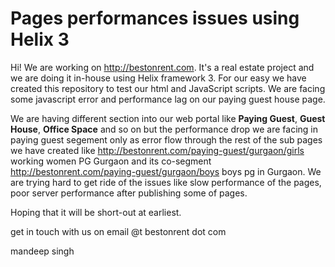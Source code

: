 # Pages performances issues using Helix 3
Hi! We are working on http://bestonrent.com. It's a real estate project and we are doing it in-house using Helix framework 3. For our easy we have created this repository to test our html and JavaScript scripts.
We are facing some javascript error and performance lag on our paying guest house page.

We are having different section into our web portal like <b>Paying Guest</b>, <b>Guest House</b>, <b>Office Space</b> and so on but the performance drop we are facing in paying guest segement only as error flow through the rest of the sub pages we have created like <a href="http://bestonrent.com/paying-guest/gurgaon/girls" target="blank">http://bestonrent.com/paying-guest/gurgaon/girls</a> working women PG Gurgaon and its co-segment <a href="http://bestonrent.com/paying-guest/gurgaon/boys" target="blank">http://bestonrent.com/paying-guest/gurgaon/boys</a> boys pg in Gurgaon. We are trying hard to get ride of the issues like slow performance of the pages, poor server performance after publishing some of pages.

Hoping that it will be short-out at earliest.

get in touch with us on email @t bestonrent dot com

mandeep singh

